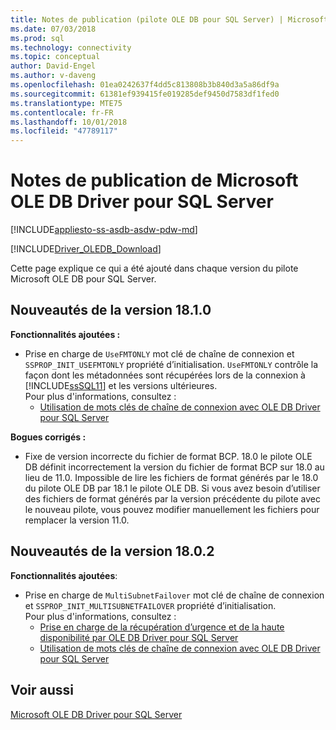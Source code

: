 ```yaml
---
title: Notes de publication (pilote OLE DB pour SQL Server) | Microsoft Docs
ms.date: 07/03/2018
ms.prod: sql
ms.technology: connectivity
ms.topic: conceptual
author: David-Engel
ms.author: v-daveng
ms.openlocfilehash: 01ea0242637f4dd5c813808b3b840d3a5a86df9a
ms.sourcegitcommit: 61381ef939415fe019285def9450d7583df1fed0
ms.translationtype: MTE75
ms.contentlocale: fr-FR
ms.lasthandoff: 10/01/2018
ms.locfileid: "47789117"
---
```

# <a name="release-notes-for-the-microsoft-ole-db-driver-for-sql-server"></a>Notes de publication de Microsoft OLE DB Driver pour SQL Server
[!INCLUDE[appliesto-ss-asdb-asdw-pdw-md](../../includes/appliesto-ss-asdb-asdw-pdw-md.md)]

[!INCLUDE[Driver_OLEDB_Download](../../includes/driver_oledb_download.md)]

Cette page explique ce qui a été ajouté dans chaque version du pilote Microsoft OLE DB pour SQL Server.

## <a name="whats-new-in-version-1810"></a>Nouveautés de la version 18.1.0

**Fonctionnalités ajoutées :**

* Prise en charge de `UseFMTONLY` mot clé de chaîne de connexion et `SSPROP_INIT_USEFMTONLY` propriété d’initialisation.
`UseFMTONLY` contrôle la façon dont les métadonnées sont récupérées lors de la connexion à [!INCLUDE[ssSQL11](../../includes/sssql11-md.md)] et les versions ultérieures.  
Pour plus d'informations, consultez :
  * [Utilisation de mots clés de chaîne de connexion avec OLE DB Driver pour SQL Server](applications/using-connection-string-keywords-with-oledb-driver-for-sql-server.md)

**Bogues corrigés :**

* Fixe de version incorrecte du fichier de format BCP. 18.0 le pilote OLE DB définit incorrectement la version du fichier de format BCP sur 18.0 au lieu de 11.0. Impossible de lire les fichiers de format générés par le 18.0 du pilote OLE DB par 18.1 le pilote OLE DB. Si vous avez besoin d’utiliser des fichiers de format générés par la version précédente du pilote avec le nouveau pilote, vous pouvez modifier manuellement les fichiers pour remplacer la version 11.0.

## <a name="whats-new-in-version-1802"></a>Nouveautés de la version 18.0.2

**Fonctionnalités ajoutées**:

* Prise en charge de `MultiSubnetFailover` mot clé de chaîne de connexion et `SSPROP_INIT_MULTISUBNETFAILOVER` propriété d’initialisation.  
Pour plus d'informations, consultez :  
  * [Prise en charge de la récupération d’urgence et de la haute disponibilité par OLE DB Driver pour SQL Server](features/oledb-driver-for-sql-server-support-for-high-availability-disaster-recovery.md)  
  * [Utilisation de mots clés de chaîne de connexion avec OLE DB Driver pour SQL Server](applications/using-connection-string-keywords-with-oledb-driver-for-sql-server.md)

## <a name="see-also"></a>Voir aussi
[Microsoft OLE DB Driver pour SQL Server](oledb-driver-for-sql-server.md)
